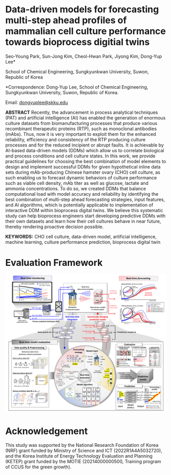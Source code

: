# Data-driven models for forecasting multi-step ahead profiles of mammalian cell culture performance towards bioprocess digitial twins

Seo-Young Park, Sun-Jong Kim, Cheol-Hwan Park, Jiyong Kim, Dong-Yup Lee*

School of Chemical Engineering, Sungkyunkwan University, Suwon, Republic of Korea

*Correspondence: Dong-Yup Lee, School of Chemical Engineering, Sungkyunkwan University, Suwon, Republic of Korea.

Email: dongyuplee@skku.edu

**ABSTRACT**
Recently, the advancement in process analytical techniques (PAT) and artificial intelligence (AI) has enabled the generation of enormous culture datasets from biomanufacturing processes that produce various recombinant therapeutic proteins (RTP), such as monoclonal antibodies (mAbs). Thus, now it is very important to exploit them for the enhanced reliability, efficiency and consistency of the RTP producing culture processes and for the reduced incipient or abrupt faults. It is achievable by AI-based data-driven models (DDMs) which allow us to correlate biological and process conditions and cell culture states. In this work, we provide practical guidelines for choosing the best combination of model elements to design and implement successful DDMs for given hypothetical inline data sets during mAb-producing Chinese hamster ovary (CHO) cell culture, as such enabling us to forecast dynamic behaviors of culture performance such as viable cell density, mAb titer as well as glucose, lactate and ammonia concentrations. To do so, we created DDMs that balance computational load with model accuracy and reliability by identifying the best combination of multi-step ahead forecasting strategies, input features, and AI algorithms, which is potentially applicable to implementation of interactive DDM within bioprocess digital twins. We believe this systematic study can help bioprocess engineers start developing predictive DDMs with their own datasets and learn how their cell cultures behave in near future, thereby rendering proactive decision possible.

**KEYWORDS:** CHO cell culture, data-driven model, artificial intelligence, machine learning, culture performance prediction, bioprocess digital twin


# Evaluation Framework

<img src="docs/Figure 1.png" width="1000"/>


# Acknowledgement
This study was supported by the National Research Foundation of Korea (NRF) grant funded by Ministry of Science and ICT (2022R1A4A5032720), and the Korea Institute of Energy Technology Evaluation and Planning (KETEP) grant funded by the MOTIE (20214000000500, Training program of CCUS for the green growth).
